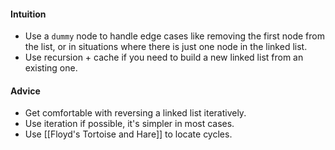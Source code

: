 #### Intuition
- Use a `dummy` node to handle edge cases like removing the first node from the list, or in situations where there is just one node in the linked list.
- Use recursion + cache if you need to build a new linked list from an existing one.

#### Advice
- Get comfortable with reversing a linked list iteratively.
- Use iteration if possible, it's simpler in most cases.
- Use [[Floyd's Tortoise and Hare]] to locate cycles.

